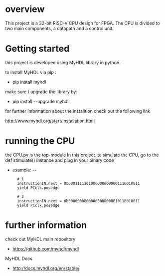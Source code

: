 # overview

This project is a 32-bit RISC-V CPU design for FPGA.
The CPU is divided to two main components, a datapath and a control unit.

# Getting started 

this project is developed using MyHDL library in python.

to install MyHDL via pip :

 - pip install myhdl 
 
 make sure t upgrade the library by:
 
 - pip install --upgrade myhdl 

for further information about the installtion check out the following link

http://www.myhdl.org/start/installation.html

# running the CPU 

the CPU.py is the top-module in this project. to simulate the CPU, go to the def stimulate() instance and plug in your binary code 

- example:
 --     
        
        # 1
        instructionIN.next = 0b00011111010000000000001110010011
        yield PCclk.posedge

        # 2
        instructionIN.next = 0b00000000000000000000010110010011
        yield PCclk.posedge
        
# further information 

check out MyHDL main repository

 - https://github.com/myhdl/myhdl
 
MyHDL Docs

- http://docs.myhdl.org/en/stable/
